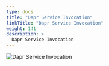 ```yaml
---
type: docs
title: "Dapr Service Invocation"
linkTitle: "Dapr Service Invocation"
weight: 141
description: >
  Dapr Service Invocation
---
```


![Dapr Service Invocation](/images/bootcamp-slides/microservices-bootcamp/Slide141.PNG)
